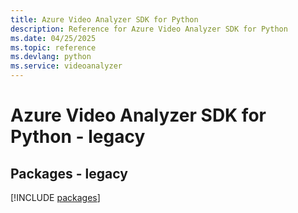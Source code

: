 ```yaml
---
title: Azure Video Analyzer SDK for Python
description: Reference for Azure Video Analyzer SDK for Python
ms.date: 04/25/2025
ms.topic: reference
ms.devlang: python
ms.service: videoanalyzer
---
```

# Azure Video Analyzer SDK for Python - legacy
## Packages - legacy
[!INCLUDE [packages](video-analyzer-index.md)]